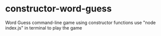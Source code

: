 # constructor-word-guess
Word Guess command-line game using constructor functions
use "node index.js" in terminal to play the game
